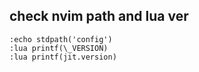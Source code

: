 


## check nvim path and lua ver

```vimscript
:echo stdpath('config')
:lua printf(\_VERSION)
:lua printf(jit.version)
```



